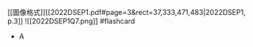 [[圖像格式]][[2022DSEP1.pdf#page=3&rect=37,333,471,483|2022DSEP1, p.3]] 
![[2022DSEP1Q7.png]] #flashcard 
- A
<!--ID: 1730701092336-->



